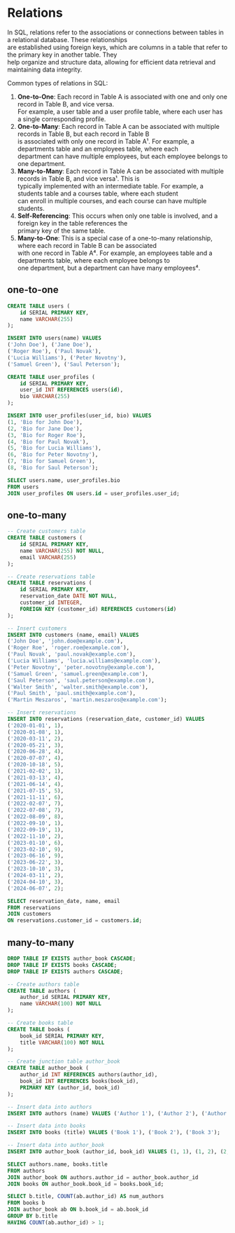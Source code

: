 # Relations

In SQL, relations refer to the associations or connections between tables in a relational database. These relationships  
are established using foreign keys, which are columns in a table that refer to the primary key in another table. They   
help organize and structure data, allowing for efficient data retrieval and maintaining data integrity.

Common types of relations in SQL:

1. **One-to-One**: Each record in Table A is associated with one and only one record in Table B, and vice versa.  
   For example, a user table and a user profile table, where each user has a single corresponding profile.  
3. **One-to-Many**: Each record in Table A can be associated with multiple records in Table B, but each record in Table B  
   is associated with only one record in Table A¹. For example, a departments table and an employees table, where each  
   department can have multiple employees, but each employee belongs to one department.  
5. **Many-to-Many**: Each record in Table A can be associated with multiple records in Table B, and vice versa¹. This is  
   typically implemented with an intermediate table. For example, a students table and a courses table, where each student  
   can enroll in multiple courses, and each course can have multiple students.  
8. **Self-Referencing**: This occurs when only one table is involved, and a foreign key in the table references the  
   primary key of the same table.
10. **Many-to-One**: This is a special case of a one-to-many relationship, where each record in Table B can be associated  
    with one record in Table A⁴. For example, an employees table and a departments table, where each employee belongs to  
    one department, but a department can have many employees⁴.

## one-to-one

```SQL
CREATE TABLE users (
    id SERIAL PRIMARY KEY,
    name VARCHAR(255)
);

INSERT INTO users(name) VALUES 
('John Doe'), ('Jane Doe'), 
('Roger Roe'), ('Paul Novak'),
('Lucia Williams'), ('Peter Novotny'),
('Samuel Green'), ('Saul Peterson');

CREATE TABLE user_profiles (
    id SERIAL PRIMARY KEY,
    user_id INT REFERENCES users(id),
    bio VARCHAR(255)
);

INSERT INTO user_profiles(user_id, bio) VALUES 
(1, 'Bio for John Doe'), 
(2, 'Bio for Jane Doe'),
(3, 'Bio for Roger Roe'),
(4, 'Bio for Paul Novak'),
(5, 'Bio for Lucia Williams'),
(6, 'Bio for Peter Novotny'),
(7, 'Bio for Samuel Green'),
(8, 'Bio for Saul Peterson');
```

```SQL
SELECT users.name, user_profiles.bio
FROM users
JOIN user_profiles ON users.id = user_profiles.user_id;
```



## one-to-many

```SQL
-- Create customers table
CREATE TABLE customers (
    id SERIAL PRIMARY KEY,
    name VARCHAR(255) NOT NULL,
    email VARCHAR(255)
);

-- Create reservations table
CREATE TABLE reservations (
    id SERIAL PRIMARY KEY,
    reservation_date DATE NOT NULL,
    customer_id INTEGER,
    FOREIGN KEY (customer_id) REFERENCES customers(id)
);

-- Insert customers
INSERT INTO customers (name, email) VALUES 
('John Doe', 'john.doe@example.com'),
('Roger Roe', 'roger.roe@example.com'),
('Paul Novak', 'paul.novak@example.com'),
('Lucia Williams', 'lucia.williams@example.com'),
('Peter Novotny', 'peter.novotny@example.com'),
('Samuel Green', 'samuel.green@example.com'),
('Saul Peterson', 'saul.peterson@example.com'),
('Walter Smith', 'walter.smith@example.com'),
('Paul Smith', 'paul.smith@example.com'),
('Martin Meszaros', 'martin.meszaros@example.com');

-- Insert reservations
INSERT INTO reservations (reservation_date, customer_id) VALUES 
('2020-01-01', 1),
('2020-01-08', 1),
('2020-03-11', 2),
('2020-05-21', 3),
('2020-06-28', 4),
('2020-07-07', 4),
('2020-10-18', 5),
('2021-02-02', 1),
('2021-03-13', 4),
('2021-06-14', 4),
('2021-07-15', 5),
('2021-11-11', 6),
('2022-02-07', 7),
('2022-07-08', 7),
('2022-08-09', 8),
('2022-09-10', 1),
('2022-09-19', 1),
('2022-11-10', 2),
('2023-01-10', 6),
('2023-02-10', 9),
('2023-06-16', 9),
('2023-06-22', 3),
('2023-10-10', 3),
('2024-03-11', 2),
('2024-04-10', 3),
('2024-06-07', 2);
```

```SQL
SELECT reservation_date, name, email
FROM reservations 
JOIN customers 
ON reservations.customer_id = customers.id;
```


## many-to-many

```SQL
DROP TABLE IF EXISTS author_book CASCADE;
DROP TABLE IF EXISTS books CASCADE;
DROP TABLE IF EXISTS authors CASCADE;

-- Create authors table
CREATE TABLE authors (
    author_id SERIAL PRIMARY KEY,
    name VARCHAR(100) NOT NULL
);

-- Create books table
CREATE TABLE books (
    book_id SERIAL PRIMARY KEY,
    title VARCHAR(100) NOT NULL
);

-- Create junction table author_book
CREATE TABLE author_book (
    author_id INT REFERENCES authors(author_id),
    book_id INT REFERENCES books(book_id),
    PRIMARY KEY (author_id, book_id)
);

-- Insert data into authors
INSERT INTO authors (name) VALUES ('Author 1'), ('Author 2'), ('Author 3');

-- Insert data into books
INSERT INTO books (title) VALUES ('Book 1'), ('Book 2'), ('Book 3');

-- Insert data into author_book
INSERT INTO author_book (author_id, book_id) VALUES (1, 1), (1, 2), (2, 2), (2, 3), (3, 3);
```


```SQL
SELECT authors.name, books.title
FROM authors
JOIN author_book ON authors.author_id = author_book.author_id
JOIN books ON author_book.book_id = books.book_id;
```

```SQL
SELECT b.title, COUNT(ab.author_id) AS num_authors
FROM books b
JOIN author_book ab ON b.book_id = ab.book_id
GROUP BY b.title
HAVING COUNT(ab.author_id) > 1;
```
